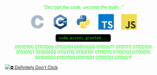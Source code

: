 <p align="center">
  <i style="color:#00ff00;">"Decrypt the code, uncover the truth..."</i>
</p>

<p align="center">  
  <img src="https://raw.githubusercontent.com/github/explore/main/topics/c/c.png" alt="C" width="50" height="50" style="margin: 0 10px;"/>
  <img src="https://raw.githubusercontent.com/github/explore/main/topics/cpp/cpp.png" alt="C++" width="50" height="50" style="margin: 0 10px;"/>
  <img src="https://raw.githubusercontent.com/github/explore/main/topics/python/python.png" alt="Python" width="50" height="50" style="margin: 0 10px;"/>
  <img src="https://raw.githubusercontent.com/github/explore/main/topics/typescript/typescript.png" alt="TypeScript" width="50" height="50" style="margin: 0 10px;"/>
  <img src="https://raw.githubusercontent.com/github/explore/main/topics/javascript/javascript.png" alt="JavaScript" width="50" height="50" style="margin: 0 10px;"/>
</p>

<p align="center">
  <code style="background:#000; color:#0f0; padding:5px 10px; border-radius:5px;">sudo access granted...</code>
</p>

<p align="center" style="line-height:1.2;">
  <span style="color:#00ff00;">01010100 01101000 01100101 00100000 01100011 01101111 01100100 01100101 00100000 01101110 01100101 01110110 01100101 01110010 00100000 01101100 01101001 01100101 01110011</span>
</p>

[![⛔ Definitely Don't Click](https://img.shields.io/badge/⛔-Definitely%20Don't%20Click-darkred?style=for-the-badge&logo=stop)](https://anmassy.github.io/troll-page/)

